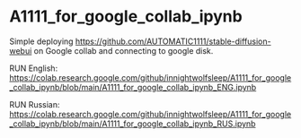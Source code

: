 # A1111_for_google_collab_ipynb

Simple deploying https://github.com/AUTOMATIC1111/stable-diffusion-webui on Google collab and connecting to google disk.

RUN English:
https://colab.research.google.com/github/innightwolfsleep/A1111_for_google_collab_ipynb/blob/main/A1111_for_google_collab_ipynb_ENG.ipynb

RUN Russian:
https://colab.research.google.com/github/innightwolfsleep/A1111_for_google_collab_ipynb/blob/main/A1111_for_google_collab_ipynb_RUS.ipynb
